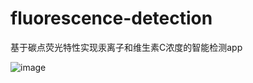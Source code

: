 # fluorescence-detection
基于碳点荧光特性实现汞离子和维生素C浓度的智能检测app

![image](https://github.com/user-attachments/assets/d748f066-295c-4847-a399-338b12b31b62)
